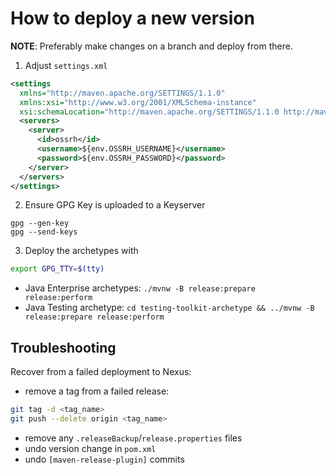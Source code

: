 # How to deploy a new version

**NOTE**: Preferably make changes on a branch and deploy from there.

1. Adjust `settings.xml`

```xml
<settings
  xmlns="http://maven.apache.org/SETTINGS/1.1.0"
  xmlns:xsi="http://www.w3.org/2001/XMLSchema-instance"
  xsi:schemaLocation="http://maven.apache.org/SETTINGS/1.1.0 http://maven.apache.org/xsd/settings-1.1.0.xsd">
  <servers>
    <server>
      <id>ossrh</id>
      <username>${env.OSSRH_USERNAME}</username>
      <password>${env.OSSRH_PASSWORD}</password>
    </server>
  </servers>
</settings>
```

2. Ensure GPG Key is uploaded to a Keyserver

```
gpg --gen-key
gpg --send-keys
```

3. Deploy the archetypes with

```bash
export GPG_TTY=$(tty)
```

- Java Enterprise archetypes: `./mvnw -B release:prepare release:perform`
- Java Testing archetype: `cd testing-toolkit-archetype && ../mvnw -B release:prepare release:perform`

## Troubleshooting

Recover from a failed deployment to Nexus:

- remove a tag from a failed release:

```bash
git tag -d <tag_name>
git push --delete origin <tag_name>
```

- remove any `.releaseBackup`/`release.properties` files
- undo version change in `pom.xml`
- undo `[maven-release-plugin]` commits
